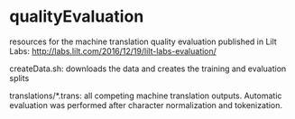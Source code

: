# qualityEvaluation
resources for the machine translation quality evaluation published in Lilt Labs: http://labs.lilt.com/2016/12/19/lilt-labs-evaluation/

createData.sh: downloads the data and creates the training and evaluation splits

translations/*.trans: all competing machine translation outputs. Automatic evaluation was performed after character normalization and tokenization.
